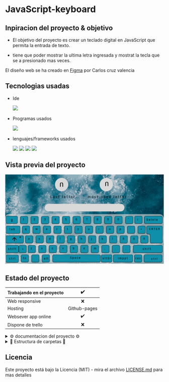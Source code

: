 # JavaScript-keyboard

## Inpiracion del proyecto & objetivo

-  El objetivo del proyecto es crear un teclado digital en JavaScript que permita la entrada de texto. 

-  tiene que poder mostrar la ultima letra ingresada y mostrat la tecla que se a presionado mas veces.

El diseño web se ha creado en [Figma](https://www.figma.com/file/kP0SJhf4iDDa9kAzsz1LM1/Github-projects?node-id=0%3A1) por Carlos cruz valencia

## Tecnologias usadas

- Ide
    <!-- visual studio code -->
    <code><img height="25" src="https://img.shields.io/badge/Visual_Studio_Code-0078D4?style=for-the-badge&logo=visual%20studio%20code&logoColor=white"></code>

- Programas usados
    <!-- figma -->
    <code><img height="30" src="https://img.shields.io/badge/Figma-F24E1E?style=for-the-badge&logo=figma&logoColor=white"></code>
- lenguajes/frameworks usados
    <!-- html -->
    <code><img height="30" src="https://img.shields.io/badge/HTML5-E34F26?style=for-the-badge&logo=html5&logoColor=white"></code><!-- css -->
    <code><img height="30" src="https://img.shields.io/badge/CSS3-1572B6?style=for-the-badge&logo=css3&logoColor=white"></code><!-- sass -->
    <code><img height="30" src="https://img.shields.io/badge/Sass-CC6699?style=for-the-badge&logo=sass&logoColor=white"></code><!-- javascript -->
    <code><img src="https://img.shields.io/badge/JavaScript-323330?style=for-the-badge&logo=javascript&logoColor=F7DF1E"></img></code>
## Vista previa del proyecto

<!-- ``vista no disponible`` -->
<img src="pr-project\project-preview.png" aling="center"></img>
<!-- <img src="project-preview.gif" aling="center"></img> -->

## Estado del proyecto

|Trabajando en el proyecto|✔️|
| -------------------------- | :----------------: |
|            Web responsive  |      ❌        |
|           Hosting          |   Github-pages |
| Websever app online        |         ✔️    |  
| Dispone de trello          |         ❌    |  
<details >
<summary>⚙️ documentacion del proyecto ⚙️</summary>

1. Creacion de la pagina web en figma
    ![](pr-project/project-preview.png)

</details>

<details >
<summary>📁 Estructura de carpetas 📁</summary>

```text
/
├── README.md
├── Licence
├── index.html
└── assets/
    ├── js/
    │   └── app.js
    └── media/
    │    ├── img/
    │    │   └── components/
    │    │       ├── footer/
    │    │       └── header/
    │    └── layouts/
    │    │   └── landing/
    │    │   
    │    │       
    │    └── video/
    │
    │   
    └── styles/
        ├── css/
        │   ├── main.css
        │   └── main.css.map
        └── sass/
            ├── base/
            │   └──_settings.scss
            ├── components/
            │   └──_menu.scss
            ├── layouts/
            │   └──_landing.scss
            └── main.scss
```

</details>


<!-- └── / ├── │ -->


## Licencia

Este proyecto está bajo la Licencia (MIT) - mira el archivo [LICENSE.md](LICENSE.md)  para mas detalles

<!-- ## !codigo temporal¡
## git update code
```shell
git add -A && git commit -a -m \"update\" && git push
```

## sass compiler code
```shell
sass -w --style compressed assets/styles/sass/main.scss assets/styles/css/main.css
``` -->

<!-- emojis  -->
<!-- https://tutorialmarkdown.com/emojis -->